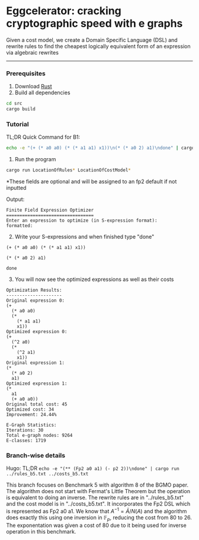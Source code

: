 # Eggcelerator: cracking cryptographic speed with e graphs

Given a cost model, we create a Domain Specific Language (DSL) and rewrite rules to find the cheapest logically equivalent form of an expression via algebraic rewrites 

---
### Prerequisites

1. Download [Rust](https://www.rust-lang.org/tools/install)
2. Build all dependencies
```bash
cd src
cargo build
```

### Tutorial
TL;DR Quick Command for B1:
```bash
echo -e "(+ (* a0 a0) (* (* a1 a1) x1))\n(* (* a0 2) a1)\ndone" | cargo run ../rules/rules_fp2.txt ../costs/costs_fp2.txt
```
1. Run the program 
```bash
cargo run LocationOfRules* LocationOfCostModel*
```
*These fields are optional and will be assigned to an fp2 default if not inputted

Output:
```
Finite Field Expression Optimizer
=================================
Enter an expression to optimize (in S-expression format):
formatted:
```
2. Write your S-expressions and when finished type "done"
```
(+ (* a0 a0) (* (* a1 a1) x1))
```

```
(* (* a0 2) a1)
```
```
done
```
3. You will now see the optimized expressions as well as their costs
```
Optimization Results:
---------------------
Original expression 0:
(+
  (* a0 a0)
  (*
    (* a1 a1)
    x1))
Optimized expression 0:
(+
  (^2 a0)
  (*
    (^2 a1)
    x1))
Original expression 1:
(*
  (* a0 2)
  a1)
Optimized expression 1:
(*
  a1
  (+ a0 a0))
Original total cost: 45
Optimized cost: 34
Improvement: 24.44%

E-Graph Statistics:
Iterations: 30
Total e-graph nodes: 9264
E-classes: 1719
```


### Branch-wise details
Hugo: 
TL;DR
`echo -e "(** (Fp2 a0 a1) (- p2 2))\ndone" | cargo run ../rules_b5.txt ../costs_b5.txt`

This branch focuses on Benchmark 5 with algorithm 8 of the BGMO paper. The algorithm does not start with Fermat's Little Theorem but the operation is equivalent to doing an inverse. The rewrite rules are in "../rules_b5.txt" and the cost model is in "../costs_b5.txt".
It incorporates the Fp2 DSL which is represented as Fp2 a0 a1. We know that $A^{-1} = \bar A / N(A)$ and the algorithm does exactly this using one inversion in $\mathbb F_p$, reducing the cost from 80 to 26. The exponentation was given a cost of 80 due to it being used for inverse operation in this benchmark.
